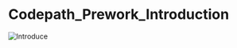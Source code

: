 # Codepath_Prework_Introduction

![Introduce](https://user-images.githubusercontent.com/66053535/208666839-ac8646a0-523c-4b36-b9e3-dcf4a4c859b3.gif)
